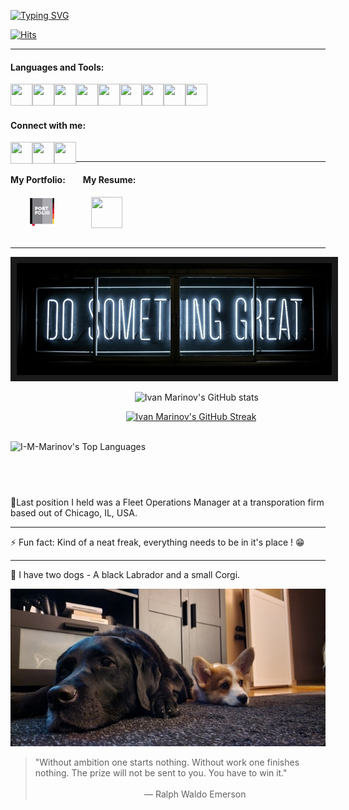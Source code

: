 [![Typing SVG](https://readme-typing-svg.demolab.com?font=Nunito&weight=600&size=28&duration=4000&pause=500&color=42E7F7&vCenter=true&random=false&width=800&height=60&lines=%E2%80%8E+%E2%80%8E+%E2%80%8E+%E2%80%8E+%E2%80%8E+%E2%80%8E+%E2%80%8E+%E2%80%8E+%E2%80%8E+%E2%80%8E++%E2%80%8E+%E2%80%8E+%E2%80%8E+%E2%80%8E++%E2%80%8E+%E2%80%8E+%E2%80%8E+%E2%80%8E++Motivated+C%23+Student+with+practical+experience.;%E2%80%8E+%E2%80%8E+%E2%80%8E+%E2%80%8E+%E2%80%8E+%E2%80%8E+%E2%80%8E+%E2%80%8E+%E2%80%8E+%E2%80%8E++%E2%80%8E+%E2%80%8E+%E2%80%8E+%E2%80%8E++%E2%80%8E+%E2%80%8E+%E2%80%8E+%E2%80%8E++C%23+%2F+JavaScript+%2F+HTML+%26+CSS+;%E2%80%8E+%E2%80%8E+%E2%80%8E+%E2%80%8E+%E2%80%8E+%E2%80%8E+%E2%80%8E+%E2%80%8E+%E2%80%8E+%E2%80%8E++%E2%80%8E+%E2%80%8E+%E2%80%8E+%E2%80%8E++%E2%80%8E+%E2%80%8E+%E2%80%8E+%E2%80%8E++Learning+something+new+every+day+!+)](https://github.com/I-M-Marinov)

[![Hits](https://hits.seeyoufarm.com/api/count/incr/badge.svg?url=https%3A%2F%2Fgithub.com%2FI-M-Marinov%2Fhit-counter&count_bg=%23139DBF&title_bg=%23E50404&icon=awesomelists.svg&icon_color=%23FFFFFF&title=Views&edge_flat=false)](https://hits.seeyoufarm.com)
 
-----------------------------------------------------------------------------------------------------------------------------------------------
<h4 align="left">Languages and Tools:</h4> 


<a href="https://github.com/I-M-Marinov" title="CSharp"><img align="left" style="inline-block" src="https://cdn.jsdelivr.net/gh/devicons/devicon@latest/icons/csharp/csharp-original.svg" width="35" height="35"/></a>
<a href="https://github.com/I-M-Marinov" title="Javascript"><img align="left" style="inline-block" src="https://cdn.jsdelivr.net/gh/devicons/devicon@latest/icons/javascript/javascript-original.svg" width="35" height="35"/></a>
<a href="https://github.com/I-M-Marinov" title="HTML"><img align="left" style="inline-block" src="https://cdn.jsdelivr.net/gh/devicons/devicon@latest/icons/html5/html5-original.svg" width="35" height="35"/></a>
<a href="https://github.com/I-M-Marinov" title="CSS"><img align="left" style="inline-block" src="https://cdn.jsdelivr.net/gh/devicons/devicon@latest/icons/css3/css3-original.svg" width="35" height="35" /></a>
<a href="https://github.com/I-M-Marinov" title="Visual Studio"><img align="left" style="inline-block" src="https://cdn.jsdelivr.net/gh/devicons/devicon@latest/icons/visualstudio/visualstudio-original.svg" width="35" height="35"/></a>
<a href="https://github.com/I-M-Marinov" title="Visual Studio Code"><img align="left" style="inline-block" src="https://cdn.jsdelivr.net/gh/devicons/devicon@latest/icons/vscode/vscode-original.svg" width="35" height="35"/></a>
<a href="https://github.com/I-M-Marinov" title="Git"><img align="left" style="inline-block" src="https://cdn.jsdelivr.net/gh/devicons/devicon@latest/icons/git/git-original.svg" width="35" height="35" /></a>
<a href="https://github.com/I-M-Marinov" title="Photoshop"><img align="left" style="inline-block" src="https://cdn.jsdelivr.net/gh/devicons/devicon@latest/icons/photoshop/photoshop-original.svg" width="35" height="35" /></a>
<a href="https://github.com/I-M-Marinov" title="Figma"><img src="https://cdn.jsdelivr.net/gh/devicons/devicon@latest/icons/figma/figma-original.svg" width="35" height="35"/></a>
<br>

<h4 align="left">
Connect with me:</h4> 

<a href="mailto: ivan.marinov.marinov@gmail.com" title="Email me directly"><img align="left" style="inline-block" src="https://github.com/I-M-Marinov/I-M-Marinov/assets/134225981/c107abd6-dd88-440a-b9f1-b6301085cc8f" width="35" height="35"/></a>
<a href="https://www.linkedin.com/in/ivan-marinov-71107684/" title="Review my LinkedIn Profile"><img align="left" style="inline-block" src="https://cdn.jsdelivr.net/gh/devicons/devicon@latest/icons/linkedin/linkedin-original.svg" width="35" height="35"/></a>
<a href="https://www.facebook.com/lcfrrr/" title="Follow me on Facebook"><img align="left" style="inline-block" src="https://cdn.jsdelivr.net/gh/devicons/devicon@latest/icons/facebook/facebook-original.svg" width="35" height="35"/></a>


<br>

-----------------------------------------------------------------------------------------------------------------------------------------------

<h4 align="left" style="inline-block">
My Portfolio:  My Resume:</h4> 

  <a align="left" style="inline-block" href="https:///imarinov.dev" title="Click to view my Portfolio Website"><img align="center" style="inline-block" src="https://github.com/I-M-Marinov/I-M-Marinov/blob/main/portfolio-svgrepo-com.svg" width="45" height="45"/></a>    <a align="left" style="flex" href="https://imarinov.dev/my-resume-hidden" title="Click to see my Resume"><img align="center" style="inline-block" src="https://github.com/I-M-Marinov/I-M-Marinov/assets/134225981/9427f3ef-2027-41a7-82ab-d0879fc7fed1" width="50" height="50"/></a>
<br>
<br>



-----------------------------------------------------------------------------------------------------------------------------------------------
<p align="center">
<img src="./clark-tibbs-oqstl2l5oxi-unsplash.jpg" border="10"/>
</p>




⠀  ⠀  ⠀  ⠀  ⠀  ⠀  ⠀  ⠀  ⠀  ⠀  ⠀  ⠀  ⠀  ⠀  ![Ivan Marinov's GitHub stats](https://github-readme-stats-vercel-setup-hbnk.vercel.app/api?username=I-M-Marinov&theme=github_dark&show_icons=true)

⠀  ⠀  ⠀  ⠀  ⠀  ⠀  ⠀  ⠀  ⠀  ⠀  ⠀  ⠀  ⠀ [![Ivan Marinov's GitHub Streak](https://github-readme-streak-stats.herokuapp.com?user=I-M-Marinov&theme=github-dark-blue&border_radius=10&date_format=M%20j%5B%2C%20Y%5D&currStreakNum=EB0000&border=EBEBEB&dates=8E8E8E&fire=EB0000)](https://git.io/streak-stats)


⠀⠀⠀⠀⠀⠀⠀⠀⠀⠀⠀⠀⠀⠀⠀⠀⠀⠀⠀⠀⠀⠀⠀⠀⠀⠀⠀⠀⠀![I-M-Marinov's Top Languages](https://github-readme-stats-vercel-setup-hbnk.vercel.app/api/top-langs/?username=I-M-Marinov&theme=dark&show_icons=true&hide_border=false&layout=compact)⠀  
</div>

⠀⠀⠀⠀⠀⠀⠀⠀⠀⠀⠀⠀⠀⠀⠀⠀⠀⠀⠀⠀⠀⠀⠀⠀
------------------------------------------------------------------------------------------------------------------------------------------------

🔭Last position I held was a Fleet Operations Manager at a transporation firm based out of Chicago, IL, USA.

------------------------------------------------------------------------------------------------------------------------------------------------

⚡ Fun fact: Kind of a neat freak, everything needs to be in it's place ! 😁 

------------------------------------------------------------------------------------------------------------------------------------------------

🐶 I have two dogs - A black Labrador and a small Corgi.

<p align="center">
<img src="./rsz_read_me_banner.jpg"/>
</p>


> "Without ambition one starts nothing. Without work one finishes nothing. The prize will not be sent to you. You have to win it."
⠀⠀⠀⠀⠀⠀⠀⠀⠀⠀⠀⠀⠀⠀⠀⠀⠀⠀⠀⠀⠀⠀⠀⠀⠀⠀⠀⠀⠀⠀⠀⠀⠀⠀⠀⠀⠀⠀⠀⠀⠀⠀⠀⠀⠀⠀⠀⠀⠀⠀⠀⠀⠀⠀⠀⠀⠀⠀⠀⠀⠀⠀― Ralph Waldo Emerson


                                                                                            

<!--
**I-M-Marinov/I-M-Marinov** is a ✨ _special_ ✨ repository because its `README.md` (this file) appears on your GitHub profile.

Here are some ideas to get you started:

- 🔭 I’m currently working on ...
- 🌱 I’m currently learning ...
- 👯 I’m looking to collaborate on ...
- 🤔 I’m looking for help with ...
- 💬 Ask me about ...
- 📫 How to reach me: ...
- 😄 Pronouns: ...
- ⚡ Fun fact: ...
-->
